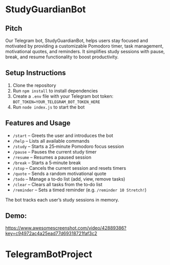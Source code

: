 # StudyGuardianBot

## Pitch  
Our Telegram bot, StudyGuardianBot, helps users stay focused and motivated by providing a customizable Pomodoro timer, task management, motivational quotes, and reminders. It simplifies study sessions with pause, break, and resume functionality to boost productivity.

## Setup Instructions  
1. Clone the repository  
2. Run `npm install` to install dependencies  
3. Create a `.env` file with your Telegram bot token:  
   `BOT_TOKEN=YOUR_TELEGRAM_BOT_TOKEN_HERE`  
4. Run `node index.js` to start the bot

## Features and Usage
- `/start` – Greets the user and introduces the bot  
- `/help` – Lists all available commands  
- `/study` – Starts a 25‑minute Pomodoro focus session  
- `/pause` – Pauses the current study timer  
- `/resume` – Resumes a paused session  
- `/break` – Starts a 5‑minute break  
- `/stop` – Cancels the current session and resets timers  
- `/quote` – Sends a random motivational quote  
- `/todo` – Manage a to‑do list (add, view, remove tasks)  
- `/clear` – Clears all tasks from the to‑do list  
- `/reminder` – Sets a timed reminder (e.g. `/reminder 10 Stretch!`)  

The bot tracks each user’s study sessions in memory.

## Demo:
https://www.awesomescreenshot.com/video/42889386?key=c94972ac4a25ead77d69318721faf3c2

# TelegramBotProject
